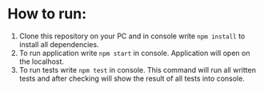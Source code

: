 # How to run:

1) Clone this repository on your PC and in console write `npm install` to install all dependencies.
2) To run application write `npm start` in console. Application will open on the localhost.
3) To run tests write `npm test` in console. This command will run all written tests and after checking will show the result of all tests into console.
